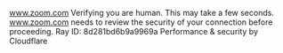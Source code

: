 www.zoom.com
Verifying you are human. This may take a few seconds.
www.zoom.com needs to review the security of your connection before proceeding.
Ray ID: 8d281bd6b9a9969a
Performance & security by Cloudflare